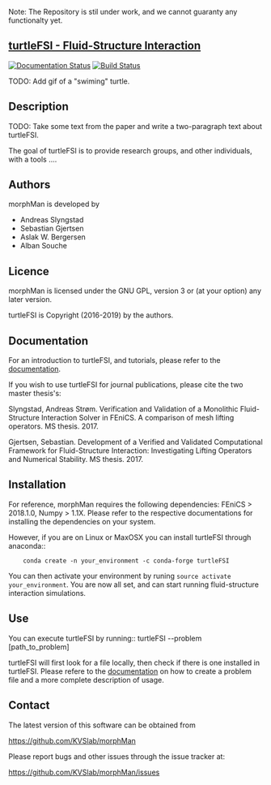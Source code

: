 Note: The Repository is stil under work, and we cannot guaranty any functionalty yet.

## [turtleFSI - Fluid-Structure Interaction](https://turtleFSI.readthedocs.io)

[![Documentation Status](https://readthedocs.org/projects/turtleFSI/badge/?version=latest)](https://turtleFSI.readthedocs.io/en/latest/?badge=latest)
[![Build Status](https://travis-ci.org/KVSlab/morphMan.svg?branch=master)](https://travis-ci.org/KVSlab/morphMan)

TODO: Add gif of a "swiming" turtle.


Description
-----------
TODO: Take some text from the paper and write a two-paragraph text about turtleFSI.

The goal of turtleFSI is to provide research groups, and other individuals, with a tools ....


Authors
-------
morphMan is developed by

  * Andreas Slyngstad
  * Sebastian Gjertsen
  * Aslak W. Bergersen
  * Alban Souche 


Licence
-------
morphMan is licensed under the GNU GPL, version 3 or (at your option) any
later version.

turtleFSI is Copyright (2016-2019) by the authors.


Documentation
-------------
For an introduction to turtleFSI, and tutorials, please refer to the [documentation](https://turtleFSI.readthedocs.io/en/latest/).

If you wish to use turtleFSI for journal publications, please cite the two master thesis's:

Slyngstad, Andreas Strøm. Verification and Validation of a Monolithic Fluid-Structure Interaction Solver in FEniCS. A comparison of mesh lifting operators. MS thesis. 2017.

Gjertsen, Sebastian. Development of a Verified and Validated Computational Framework for Fluid-Structure Interaction: Investigating Lifting Operators and Numerical Stability. MS thesis. 2017.


Installation
------------
For reference, morphMan requires the following dependencies: FEniCS > 2018.1.0, Numpy > 1.1X.
Please refer to the respective documentations for installing the dependencies on your system.
 
However, if you are on Linux or MaxOSX you can install turtleFSI through anaconda::

        conda create -n your_environment -c conda-forge turtleFSI

You can then activate your environment by runing ``source activate your_environment``.
You are now all set, and can start running fluid-structure interaction simulations.


Use
---
You can execute turtleFSI by running::
	turtleFSI --problem [path_to_problem]

turtleFSI will first look for a file locally, then check if there is one installed in turtleFSI. Please
refere to the [documentation](https://turtleFSI.readthedocs.io/en/latest/) on how to create a problem
file and a more complete description of usage.


Contact
-------
The latest version of this software can be obtained from

  https://github.com/KVSlab/morphMan

Please report bugs and other issues through the issue tracker at:
  
  https://github.com/KVSlab/morphMan/issues
